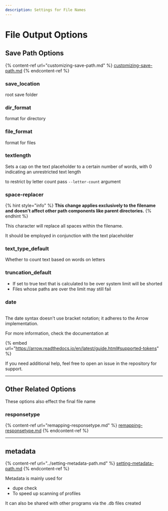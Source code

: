 ```yaml
---
description: Settings for File Names
---
```


# File Output Options

## Save Path Options

{% content-ref url="customizing-save-path.md" %}
[customizing-save-path.md](customizing-save-path.md)
{% endcontent-ref %}

### save\_location

root save folder

### dir\_format

format for directory

### file\_format

format for files

### textlength

Sets a cap on the text placeholder to a certain number of words, with 0 indicating an unrestricted text length

to restrict by letter count pass `--letter-count` argument

### space-replacer

{% hint style="info" %}
&#x20;**This change applies exclusively to the filename and doesn't affect other path components like parent directories.**
{% endhint %}

This character will replace all spaces within the filename.

It should be employed in conjunction with the text placeholder

### text\_type\_default

Whether to count text based on words on letters

### truncation\_default

* If set to true text that is calculated to be over system limit will be shorted
* Files whose paths are over the limit may still fail

### date&#x20;

\
The date syntax doesn't use bracket notation; it adheres to the Arrow implementation.&#x20;

For more information, check the documentation at&#x20;

{% embed url="https://arrow.readthedocs.io/en/latest/guide.html#supported-tokens" %}

If you need additional help, feel free to open an issue in the repository for support.



***

## Other Related Options

These options also effect the final file name

### responsetype

{% content-ref url="remapping-responsetype.md" %}
[remapping-responsetype.md](remapping-responsetype.md)
{% endcontent-ref %}

***

## metadata

{% content-ref url="../setting-metadata-path.md" %}
[setting-metadata-path.md](../setting-metadata-path.md)
{% endcontent-ref %}

Metadata is mainly used for&#x20;

* dupe check
* To speed up scanning of profiles

It can also be shared with other programs via the .db files created
